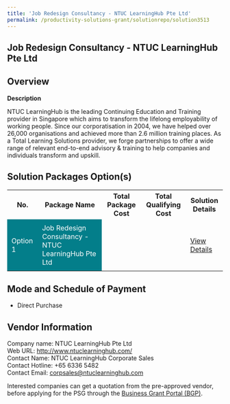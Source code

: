 ```yaml
---
title: 'Job Redesign Consultancy - NTUC LearningHub Pte Ltd'
permalink: /productivity-solutions-grant/solutionrepo/solution3513
---
```


## Job Redesign Consultancy - NTUC LearningHub Pte Ltd

## Overview

**Description**

NTUC LearningHub is the leading Continuing Education and Training provider in Singapore which aims to transform the lifelong employability of working people. Since our corporatisation in 2004, we have helped over 26,000 organisations and achieved more than 2.6 million training places. As a Total Learning Solutions provider, we forge partnerships to offer a wide range of relevant end-to-end advisory & training to help companies and individuals transform and upskill.

## Solution Packages Option(s)

<table>
<tr>
<th><b>No.</b></th>
<th><b>Package Name</b></th>
<th><b>Total Package Cost</b></th>
<th><b>Total Qualifying Cost</b></th>
<th><b>Solution Details</b></th>
</tr>
<tr>
<td style='padding: 10px; background-color: #037E8A; color: #FFFFFF;'>Option 1</td>
<td style='padding: 10px; background-color: #037E8A; color: #FFFFFF;'>Job Redesign Consultancy - NTUC LearningHub Pte Ltd</td>
<td style='padding: 10px;'></td>
<td style='padding: 10px;'></td>
<td style='padding: 10px;'><a href='/images/psg/CaseStudiesbyNTUCLearningHub.pdf' target='_blank'>View Details</a></td>
</tr>
</table>

## Mode and Schedule of Payment

 - Direct Purchase

## Vendor Information

 Company name: NTUC LearningHub Pte Ltd<br>Web URL: http://www.ntuclearninghub.com/<br>Contact Name: NTUC LearningHub Corporate Sales<br>Contact Hotline: +65 6336 5482<br>Contact Email: corpsales@ntuclearninghub.com

Interested companies can get a quotation from the pre-approved vendor, before applying for the PSG through the <a href='https://www.businessgrants.gov.sg/' target='_blank' rel='noopener'>Business Grant Portal (BGP)</a>.

<script src="/jquery/resize-tables.js"></script>
